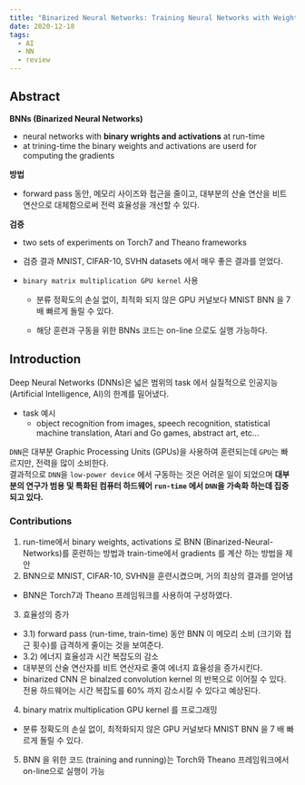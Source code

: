 ```yaml
---
title: "Binarized Neural Networks: Training Neural Networks with Weights and Activations Constrained to +1 or -1 (1)"
date: 2020-12-18
tags:
  - AI
  - NN
  - review
---
```


## Abstract

**BNNs (Binarized Neural Networks)**

-   neural networks with **binary wrights and activations** at run-time
-   at trining-time the binary weights and activations are userd for computing the gradients

**방법**

-   forward pass 동안, 메모리 사이즈와 접근을 줄이고, 대부분의 산술 연산을 비트 연산으로 대체함으로써 전력 효율성을 개선할 수 있다.

**검증**

-   two sets of experiments on Torch7 and Theano frameworks
    
-   검증 결과 MNIST, CIFAR-10, SVHN datasets 에서 매우 좋은 결과를 얻었다.
    
-   `binary matrix multiplication GPU kernel` 사용
    
    -   분류 정확도의 손실 없이, 최적화 되지 않은 GPU 커널보다 MNIST BNN 을 7배 빠르게 돌릴 수 있다.
        
    -   해당 훈련과 구동을 위한 BNNs 코드는 on-line 으로도 실행 가능하다.
        

## Introduction

Deep Neural Networks (DNNs)은 넓은 범위의 task 에서 실질적으로 인공지능 (Artificial Intelligence, AI)의 한계를 밀어냈다.

-   task 예시
    -   object recognition from images, speech recognition, statistical machine translation, Atari and Go games, abstract art, etc...

`DNN`은 대부분 Graphic Processing Units (GPUs)을 사용하여 훈련되는데 `GPU`는 빠르지만, 전력을 많이 소비한다.  
결과적으로 `DNN`을 `low-power device` 에서 구동하는 것은 어려운 일이 되었으며 **대부분의 연구가 범용 및 특화된 컴퓨터 하드웨어 `run-time` 에서 `DNN`을 가속화 하는데 집중되고 있다.**

### Contributions

1. run-time에서 binary weights, activations 로 BNN (Binarized-Neural-Networks)를 훈련하는 방법과 train-time에서 gradients 를 계산 하는 방법을 제안
2. BNN으로 MNIST, CIFAR-10, SVHN을 훈련시켰으며, 거의 최상의 결과를 얻어냄
  -   BNN은 Torch7과 Theano 프레임워크를 사용하여 구성하였다.
3. 효율성의 증가
  - 3.1) forward pass (run-time, train-time) 동안 BNN 이 메모리 소비 (크기와 접근 횟수)를 급격하게 줄이는 것을 보여준다.
  - 3.2) 에너지 효율성과 시간 복잡도의 감소
  - 대부분의 산술 연산자를 비트 연산자로 줄여 에너지 효율성을 증가시킨다.
  - binarized CNN 은 binalzed convolution kernel 의 반복으로 이어질 수 있다. 전용 하드웨어는 시간 복잡도를 60% 까지 감소시킬 수 있다고 예상된다.
4. binary matrix multiplication GPU kernel 를 프로그래밍
- 분류 정확도의 손실 없이, 최적화되지 않은 GPU 커널보다 MNIST BNN 을 7 배 빠르게 돌릴 수 있다.
5. BNN 을 위한 코드 (training and running)는 Torch와 Theano 프레임워크에서 on-line으로 실행이 가능